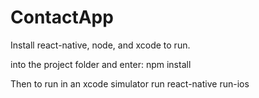 # ContactApp
Install react-native, node, and xcode to run.

into the project folder and enter: npm install

Then to run in an xcode simulator run react-native run-ios
